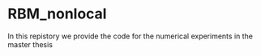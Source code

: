 # RBM_nonlocal

In this repistory we provide the code for the numerical experiments in the master thesis